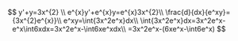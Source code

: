 
$$
y'+y=3x^{2} \\
e^{x}y'+e^{x}y=e^{x}3x^{2}\\
\frac{d}{dx}{e^xy}={3x^{2}e^{x}}\\
e^xy=\int{3x^2e^x}dx\\
\int{3x^2e^x}dx=3x^2e^x-e^x\int6xdx=3x^2e^x-\int6xe^xdx\\
=3x^2e^x-(6xe^x-\int6e^x)
$$